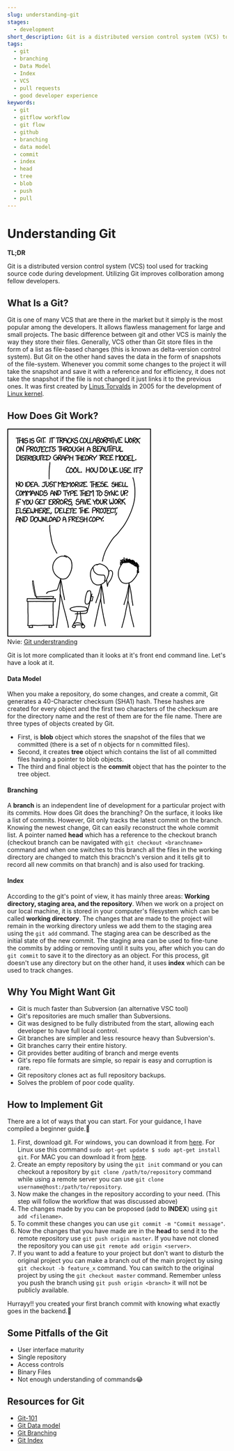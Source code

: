 ```yaml
---
slug: understanding-git
stages:
  - development
short_description: Git is a distributed version control system (VCS) tool used for tracking source code during development. Utilizing Git improves collboration among fellow developers.
tags:
  - git 
  - branching
  - Data Model
  - Index
  - VCS
  - pull requests
  - good developer experience
keywords:
  - git
  - gitflow workflow
  - git flow
  - github
  - branching 
  - data model
  - commit
  - index
  - head
  - tree
  - blob
  - push
  - pull
---
```


# Understanding Git 

**TL;DR**

Git is a distributed version control system (VCS) tool used for tracking source code during development. Utilizing Git improves collboration among fellow developers.

## What Is a Git?

Git is one of many VCS that are there in the market but it simply is the most popular among the developers. It allows flawless management for large and small projects. The basic difference between git and other VCS is mainly the way they store their files. Generally, VCS other than Git store files in the form of a list as file-based changes (this is known as delta-version control system). 
But Git on the other hand saves the data in the form of snapshots of the file-system. Whenever you commit some changes to the project it will take the snapshot and save it with a reference and for efficiency, it does not take the snapshot if the file is not changed it just links it to the previous ones.
It was first created by [Linus Torvalds](https://en.wikipedia.org/wiki/Linus_Torvalds) in 2005 for the development of [Linux kernel](https://en.wikipedia.org/wiki/Linux_kernel).


## How Does Git Work?

![Git_understanding](/files/Git_i_dont_know.png)</br>
Nvie: [Git understranding](https://medium.com/hackernoon/https-medium-com-zspajich-understanding-git-data-model-95eb16cc99f5)

Git is lot more complicated than it looks at it's front end command line. Let's have a look at it.

#### Data Model

When you make a repository, do some changes, and create a commit, Git generates a 40-Character checksum (SHA1) hash. These hashes are created for every object and the first two characters of the checksum are for the directory name and the rest of them are for the file name. 
There are three types of objects created by Git. 
- First, is **blob** object which stores the snapshot of the files that we committed (there is a set of n objects for n committed files). 
- Second, it creates **tree** object which contains the list of all committed files having a pointer to blob objects. 
- The third and final object is the **commit** object that has the pointer to the tree object.

#### Branching

A **branch** is an independent line of development for a particular project with its commits. How does Git does the branching? On the surface, it looks like a list of commits. However, Git only tracks the latest commit on the branch. Knowing the newest change, Git can easily reconstruct the whole commit list. A pointer named **head** which has a reference to the checkout branch (checkout branch can be navigated with `git checkout <branchname>` command and when one switches to this branch all the files in the working directory are changed to match this bracnch's version and it tells git to record all new commits on that branch) and is also used for tracking. 

#### Index

According to the git's point of view, it has mainly three areas: **Working directory, staging area, and the repository**. When we work on a project on our local machine, it is stored in your computer's filesystem which can be called **working directory**. The changes that are made to the project will remain in the working directory unless we add them to the staging area using the `git add` command. The staging area can be described as the initial state of the new commit. The staging area can be used to fine-tune the commits by adding or removing until it suits you, after which you can do `git commit` to save it to the directory as an object. For this process, git doesn't use any directory but on the other hand, it uses **index** which can be used to track changes.



## Why You Might Want Git

- Git is much faster than Subversion (an alternative VSC tool)
- Git's repositories are much smaller than Subversions.
- Git was designed to be fully distributed from the start, allowing each developer to have full local control.
- Git branches are simpler and less resource heavy than Subversion's.
- Git branches carry their entire history.
- Git provides better auditing of branch and merge events
- Git's repo file formats are simple, so repair is easy and corruption is rare.
- Git repository clones act as full repository backups.
- Solves the problem of poor code quality.

## How to Implement Git
There are a lot of ways that you can start. For your guidance, I have compiled a beginner guide.🙂

1. First, download git. For windows, you can download it from [here](https://git-scm.com/downloads). For Linux use this command `sudo apt-get update $ sudo apt-get install git`. For MAC you can download it from [here](https://sourceforge.net/projects/git-osx-installer/files/).
2. Create an empty repository by using the `git init` command or you can checkout a repository by `git clone /path/to/repository` command while using a remote server you can use `git clone username@host:/path/to/repository`.
3. Now make the changes in the repository according to your need. (This step will follow the workflow that was discussed above)
4. The changes made by you can be proposed (add to **INDEX**) using `git add <filename>`.
5. To commit these changes you can use `git commit -m "Commit message"`.
6. Now the changes that you have made are in the **head** to send it to the remote repository use `git push origin master`. If you have not cloned the repository you can use `git remote add origin <server>`.
7. If you want to add a feature to your project but don't want to disturb the original project you can make a branch out of the main project by using `git checkout -b feature_x` command. You can switch to the original project by using the `git checkout master` command. Remember unless you push the branch using `git push origin <branch>` it will not be publicly available.


Hurrayy!! you created your first branch commit with knowing what exactly goes in the backend.🎉

## Some Pitfalls of the Git 

- User interface maturity
- Single repository
- Access controls
- Binary Files
- Not enough understanding of commands😂

## Resources for Git 

- [Git-101](https://rogerdudler.github.io/git-guide/)
- [Git Data model](https://medium.com/hackernoon/https-medium-com-zspajich-understanding-git-data-model-95eb16cc99f5)
- [Git Branching](https://medium.com/hackernoon/understanding-git-branching-2662f5882f9)
- [Git Index](https://medium.com/hackernoon/understanding-git-index-4821a0765cf)

